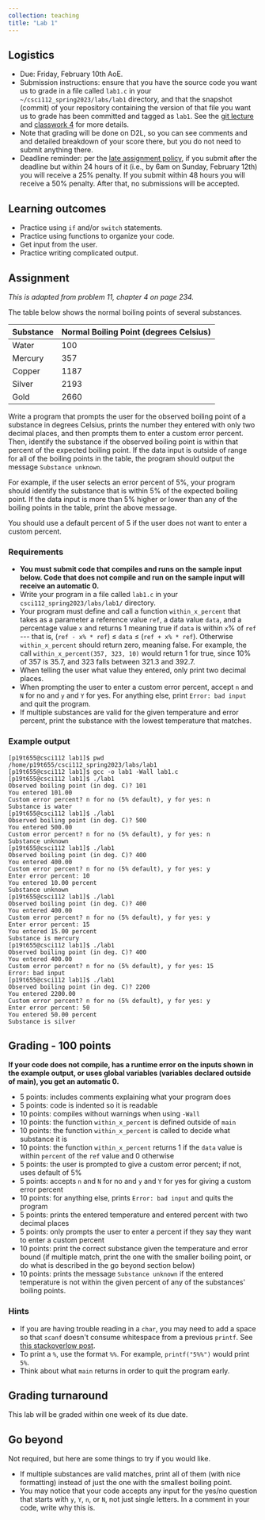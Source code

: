 ```yaml
---
collection: teaching
title: "Lab 1"
---
```


## Logistics
* Due: Friday, February 10th AoE.
* Submission instructions: ensure that you have the source code you want us to
	grade in a file called `lab1.c` in your `~/csci112_spring2023/labs/lab1`
	directory, and that the snapshot (commit) of your repository containing the version of that file you want us to grade has been committed and
	tagged as `lab1`. See the [git lecture](https://lgw2.github.io/teaching/csci112-spring-2023/lectures/lecture2) and [classwork 4](https://lgw2.github.io/teaching/csci112-spring-2023/classwork/classwork4) for more
	details.
* Note that grading will be done on D2L, so you can see comments and
	and detailed breakdown of your score there, but you do not need to submit
	anything there.
* Deadline reminder: per the [late assignment policy](https://lgw2.github.io/teaching/csci112-spring-2023/syllabus/#late-assignment-policies), if you submit after the deadline but within 24 hours of it (i.e., by 6am on Sunday, February 12th) you will receive a 25% penalty. If you submit within 48 hours you will receive a 50% penalty. After that, no submissions will be accepted.

## Learning outcomes
* Practice using `if` and/or `switch` statements.
* Practice using functions to organize your code.
* Get input from the user.
* Practice writing complicated output.

## Assignment

*This is adapted from problem 11, chapter 4 on page 234.*

The table below shows the normal boiling points of several substances.

|Substance|Normal Boiling Point (degrees Celsius)|
|:---|:---|
|Water|100|
|Mercury|357|
|Copper|1187|
|Silver|2193|
|Gold|2660|

Write a
program that prompts the user for the observed boiling point of a substance in
degrees Celsius, prints the number they entered with only two decimal places,
and then prompts them to enter a custom error percent. Then, identify the substance
if the observed boiling point is within that percent of the expected boiling
point. If the data input is outside of range for all of the boiling points in
the table, the program should
output the message `Substance unknown`.

For example, if the user selects an error percent of 5%,
your program should identify the substance that is
within 5% of the expected boiling point. If the data input is more than 5%
higher or lower than any of the boiling points in the table, print the above
message.

You should use a default percent of 5 if the user does not want to enter a
custom percent.


### Requirements
* **You must submit code that compiles and runs on the sample input below. Code
	that does not compile and run on the sample input will receive an automatic 0.**
* Write your program in a file called `lab1.c` in your
	`csci112_spring2023/labs/lab1/` directory.
* Your program must define and call a function `within_x_percent` that takes as
a parameter a reference value `ref`, a data value `data`, and a percentage
value `x` and returns 1 meaning true if `data` is within `x`% of `ref` --- that
is, (`ref - x% * ref`) $\leq$ `data` $\leq$  (`ref + x% * ref`). Otherwise
`within_x_percent` should return zero, meaning false. For example, the call
`within_x_percent(357, 323, 10)` would return 1 for true, since 10% of 357 is 35.7,
and 323 falls between 321.3 and 392.7.
* When telling the user what value they entered, only print two decimal places.
* When prompting the user to enter a custom error percent, accept `n` and `N`
	for no and `y` and `Y` for yes. For anything else, print `Error: bad input`
	and quit the program.
* If multiple substances are valid for the given temperature and error percent,
	print the substance with the lowest temperature that matches.

### Example output

```
[p19t655@csci112 lab1]$ pwd
/home/p19t655/csci112_spring2023/labs/lab1
[p19t655@csci112 lab1]$ gcc -o lab1 -Wall lab1.c
[p19t655@csci112 lab1]$ ./lab1
Observed boiling point (in deg. C)? 101
You entered 101.00
Custom error percent? n for no (5% default), y for yes: n
Substance is water
[p19t655@csci112 lab1]$ ./lab1
Observed boiling point (in deg. C)? 500
You entered 500.00
Custom error percent? n for no (5% default), y for yes: n
Substance unknown
[p19t655@csci112 lab1]$ ./lab1
Observed boiling point (in deg. C)? 400
You entered 400.00
Custom error percent? n for no (5% default), y for yes: y
Enter error percent: 10
You entered 10.00 percent
Substance unknown
[p19t655@csci112 lab1]$ ./lab1
Observed boiling point (in deg. C)? 400
You entered 400.00
Custom error percent? n for no (5% default), y for yes: y
Enter error percent: 15
You entered 15.00 percent
Substance is mercury
[p19t655@csci112 lab1]$ ./lab1
Observed boiling point (in deg. C)? 400
You entered 400.00
Custom error percent? n for no (5% default), y for yes: 15
Error: bad input
[p19t655@csci112 lab1]$ ./lab1
Observed boiling point (in deg. C)? 2200
You entered 2200.00
Custom error percent? n for no (5% default), y for yes: y
Enter error percent: 50
You entered 50.00 percent
Substance is silver
```


## Grading - 100 points
**If your code does not compile, has a runtime error on the inputs shown in the example output,
or uses global variables (variables declared outside of main), you get an
automatic 0.**
* 5 points: includes comments explaining what your program does
* 5 points: code is indented so it is readable
* 10 points: compiles without warnings when using `-Wall`
* 10 points: the function `within_x_percent` is defined outside of `main`
* 10 points: the function `within_x_percent` is called to decide what
	substance it is
* 10 points: the function `within_x_percent` returns 1 if the `data` value is
	within `percent` of the `ref` value and 0 otherwise
* 5 points: the user is prompted to give a custom error percent; if not, uses
	default of 5%
* 5 points: accepts `n` and `N`
	for no and `y` and `Y` for yes for giving a custom error percent
* 10 points: for anything else, prints `Error: bad input`
	and quits the program
* 5 points: prints the entered temperature and entered percent with
	two decimal places
* 5 points: only prompts the user to enter a percent if they say they want to
	enter a custom percent
* 10 points: print the correct substance given the temperature and error bound
	(if multiple match, print the one with the smaller boiling point, or do what is
	described in the go beyond section below)
* 10 points: prints the message `Substance unknown` if the entered temperature
	is not within the given percent of any of the substances' boiling points.


### Hints
* If you are having trouble reading in a `char`, you may need to add a space so
	that `scanf` doesn't consume whitespace from a previous `printf`. See [this
	stackoverlow
	post](https://stackoverflow.com/questions/13542055/how-to-do-scanf-for-single-char-in-c/13543113).
* To print a `%`, use the format `%%`. For example, `printf("5%%")` would print
	`5%`.
* Think about what `main` returns in order to quit the program early.

## Grading turnaround
This lab will be graded within one week of its due date.

## Go beyond
Not required, but here are some things to try if you would like.
* If multiple substances are valid matches, print all of them (with nice
	formatting) instead of just the one with the smallest boiling point.
* You may notice that your code accepts any input for the yes/no question that
	starts with `y`, `Y`, `n`, or `N`, not just single letters. In a comment in
	your code, write why this is.
